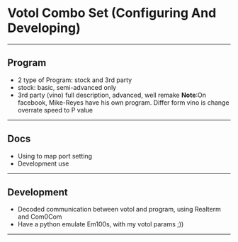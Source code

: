 # Votol Combo Set (Configuring And Developing)
---
## Program 
  - 2 type of Program: stock and 3rd party
  - stock: basic, semi-advanced only
  - 3rd party (vino) full description, advanced, well remake
**Note**:On facebook, Mike-Reyes have his own program. Differ form vino is change overrate speed to P value
---
## Docs
  - Using to map port setting
  - Development use
---
## Development
  - Decoded communication between votol and program, using Realterm and Com0Com
  - Have a python emulate Em100s, with my votol params ;))
---
